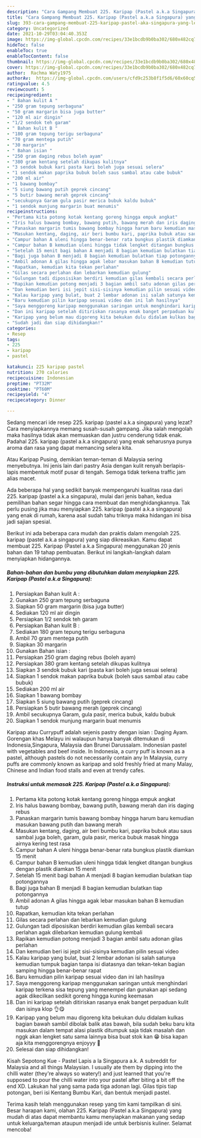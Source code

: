 ```yaml
---
description: "Cara Gampang Membuat 225. Karipap (Pastel a.k.a Singapura) yang Lezat Sekali"
title: "Cara Gampang Membuat 225. Karipap (Pastel a.k.a Singapura) yang Lezat Sekali"
slug: 393-cara-gampang-membuat-225-karipap-pastel-aka-singapura-yang-lezat-sekali
category: Uncategorized
date: 2021-10-29T03:04:40.353Z
image: https://img-global.cpcdn.com/recipes/33e1bcdb9b0ba302/680x482cq70/225-karipap-pastel-aka-singapura-foto-resep-utama.jpg
hideToc: false
enableToc: true
enableTocContent: false
thumbnail: https://img-global.cpcdn.com/recipes/33e1bcdb9b0ba302/680x482cq70/225-karipap-pastel-aka-singapura-foto-resep-utama.jpg
cover: https://img-global.cpcdn.com/recipes/33e1bcdb9b0ba302/680x482cq70/225-karipap-pastel-aka-singapura-foto-resep-utama.jpg
author:  Rachma Waty1975
authorAv:  https://img-global.cpcdn.com/users/cfd9c253b8f1f5d6/60x60cq50/avatar.jpg
ratingvalue: 4.5
reviewcount: 5
recipeingredient:
- " Bahan kulit A "
- "250 gram tepung serbaguna"
- "50 gram margarin bisa juga butter"
- "120 ml air dingin"
- "1/2 sendok teh garam"
- " Bahan kulit B "
- "180 gram tepung terigu serbaguna"
- "70 gram mentega putih"
- "30 margarin"
- " Bahan isian "
- "250 gram daging rebus boleh ayam"
- "380 gram kentang setelah dikupas kulitnya"
- "3 sendok bubuk kari pasta kari boleh juga sesuai selera"
- "1 sendok makan paprika bubuk boleh saus sambal atau cabe bubuk"
- "200 ml air"
- "1 bawang bombay"
- "5 siung bawang putih geprek cincang"
- "5 butir bawang merah geprek cincang"
- "secukupnya Garam gula pasir merica bubuk kaldu bubuk"
- "1 sendok munjung margarin buat menumis"
recipeinstructions:
- "Pertama kita potong kotak kentang goreng hingga empuk angkat"
- "Iris halus bawang bombay, bawang putih, bawang merah dan iris daging rebus"
- "Panaskan margarin tumis bawang bombay hingga harum baru kemudian masukan bawang putih dan bawang merah"
- "Masukan kentang, daging, air beri bumbu kari, paprika bubuk atau saus sambal juga boleh, garam, gula pasir, merica bubuk masak hingga airnya kering test rasa"
- "Campur bahan A uleni hingga benar-benar rata bungkus plastik diamkan 15 menit"
- "Campur bahan B kemudian uleni hingga tidak lengket ditangan bungkus dengan plastik diamkan 15 menit"
- "Setelah 15 menit bagi bahan A menjadi 8 bagian kemudian bulatkan tiap potongannya"
- "Bagi juga bahan B menjadi 8 bagian kemudian bulatkan tiap potongannya"
- "Ambil adonan A gilas hingga agak lebar masukan bahan B kemudian tutup"
- "Rapatkan, kemudian kita tekan perlahan"
- "Gilas secara perlahan dan lebarkan kemudian gulung"
- "Gulungan tadi diposisikan berdiri kemudian gilas kembali secara perlahan agak dilebarkan kemudian gulung kembali"
- "Rapikan kemudian potong menjadi 3 bagian ambil satu adonan gilas perlahan"
- "Dan kemudian beri isi jepit sisi-sisinya kemudian pilin sesuai video"
- "Kalau karipap yang bulat, buat 2 lembar adonan isi salah satunya kemudian tumpuk bagian tanpa isi diatasnya dan tekan-tekan bagian samping hingga benar-benar rapat"
- "Baru kemudian pilin karipap sesuai video dan ini lah hasilnya"
- "Saya menggoreng karipap menggunakan saringan untuk menghindari karipap terkena sisa tepung yang menempel dan gunakan api sedang agak dikecilkan sedikit goreng hingga kuning keemasan"
- "Dan ini karipap setelah ditiriskan rasanya enak banget perpaduan kulit dan isinya klop 👌😋"
- "Karipap yang belum mau digoreng kita bekukan dulu didalam kulkas bagian bawah sambil dibolak balik atas bawah, bila sudah beku baru kita masukan dalam tempat alasi plastik ditumpuk saja tidak masalah dan nggk akan lengket satu sama lainnya bisa buat stok kan 😁 bisa kapan aja kita menggorengnya enjoyyy 🤗"
- "Sudah jadi dan siap dihidangkan!"
categories:
- Resep
tags:
- 225
- karipap
- pastel

katakunci: 225 karipap pastel 
nutrition: 270 calories
recipecuisine: Indonesian
preptime: "PT32M"
cooktime: "PT60M"
recipeyield: "4"
recipecategory: Dinner

---
```



Sedang mencari ide resep 225. karipap (pastel a.k.a singapura) yang lezat? Cara menyiapkannya memang susah-susah gampang. Jika salah mengolah maka hasilnya tidak akan memuaskan dan justru cenderung tidak enak. Padahal 225. karipap (pastel a.k.a singapura) yang enak seharusnya punya aroma dan rasa yang dapat memancing selera kita.


Atau Karipap Pusing, demikian teman-teman di Malaysia sering menyebutnya. Ini jenis lain dari pastry Asia dengan kulit renyah berlapis-lapis membentuk motif pusar di tengah. Semoga tidak terkena traffic jam alias macet.

Ada beberapa hal yang sedikit banyak mempengaruhi kualitas rasa dari 225. karipap (pastel a.k.a singapura), mulai dari jenis bahan, kedua pemilihan bahan segar hingga cara membuat dan menghidangkannya. Tak perlu pusing jika mau menyiapkan 225. karipap (pastel a.k.a singapura) yang enak di rumah, karena asal sudah tahu triknya maka hidangan ini bisa jadi sajian spesial.


Berikut ini ada beberapa cara mudah dan praktis dalam mengolah 225. karipap (pastel a.k.a singapura) yang siap dikreasikan. Kamu dapat membuat 225. Karipap (Pastel a.k.a Singapura) menggunakan 20 jenis bahan dan 19 tahap pembuatan. Berikut ini langkah-langkah dalam menyiapkan hidangannya.

<!--inarticleads1-->

##### Bahan-bahan dan bumbu yang dibutuhkan dalam menyiapkan 225. Karipap (Pastel a.k.a Singapura):

1. Persiapkan  Bahan kulit A :
1. Gunakan 250 gram tepung serbaguna
1. Siapkan 50 gram margarin (bisa juga butter)
1. Sediakan 120 ml air dingin
1. Persiapkan 1/2 sendok teh garam
1. Persiapkan  Bahan kulit B :
1. Sediakan 180 gram tepung terigu serbaguna
1. Ambil 70 gram mentega putih
1. Siapkan 30 margarin
1. Gunakan  Bahan isian :
1. Persiapkan 250 gram daging rebus (boleh ayam)
1. Persiapkan 380 gram kentang setelah dikupas kulitnya
1. Siapkan 3 sendok bubuk kari (pasta kari boleh juga sesuai selera)
1. Siapkan 1 sendok makan paprika bubuk (boleh saus sambal atau cabe bubuk)
1. Sediakan 200 ml air
1. Siapkan 1 bawang bombay
1. Siapkan 5 siung bawang putih (geprek cincang)
1. Persiapkan 5 butir bawang merah (geprek cincang)
1. Ambil secukupnya Garam, gula pasir, merica bubuk, kaldu bubuk
1. Siapkan 1 sendok munjung margarin buat menumis


Karipap atau Currypuff adalah sejenis pastry dengan isian : Daging Ayam. Gorengan khas Melayu ini walaupun hanya banyak ditemukan di Indonesia,Singapura, Malaysia dan Brunei Darussalam. Indonesian pastel with vegetables and beef inside. In Indonesia, a curry puff is known as a pastel, although pastels do not necessarily contain any In Malaysia, curry puffs are commonly known as karipap and sold freshly fried at many Malay, Chinese and Indian food stalls and even at trendy cafes. 

<!--inarticleads2-->

##### Instruksi untuk memasak 225. Karipap (Pastel a.k.a Singapura):

1. Pertama kita potong kotak kentang goreng hingga empuk angkat
1. Iris halus bawang bombay, bawang putih, bawang merah dan iris daging rebus
1. Panaskan margarin tumis bawang bombay hingga harum baru kemudian masukan bawang putih dan bawang merah
1. Masukan kentang, daging, air beri bumbu kari, paprika bubuk atau saus sambal juga boleh, garam, gula pasir, merica bubuk masak hingga airnya kering test rasa
1. Campur bahan A uleni hingga benar-benar rata bungkus plastik diamkan 15 menit
1. Campur bahan B kemudian uleni hingga tidak lengket ditangan bungkus dengan plastik diamkan 15 menit
1. Setelah 15 menit bagi bahan A menjadi 8 bagian kemudian bulatkan tiap potongannya
1. Bagi juga bahan B menjadi 8 bagian kemudian bulatkan tiap potongannya
1. Ambil adonan A gilas hingga agak lebar masukan bahan B kemudian tutup
1. Rapatkan, kemudian kita tekan perlahan
1. Gilas secara perlahan dan lebarkan kemudian gulung
1. Gulungan tadi diposisikan berdiri kemudian gilas kembali secara perlahan agak dilebarkan kemudian gulung kembali
1. Rapikan kemudian potong menjadi 3 bagian ambil satu adonan gilas perlahan
1. Dan kemudian beri isi jepit sisi-sisinya kemudian pilin sesuai video
1. Kalau karipap yang bulat, buat 2 lembar adonan isi salah satunya kemudian tumpuk bagian tanpa isi diatasnya dan tekan-tekan bagian samping hingga benar-benar rapat
1. Baru kemudian pilin karipap sesuai video dan ini lah hasilnya
1. Saya menggoreng karipap menggunakan saringan untuk menghindari karipap terkena sisa tepung yang menempel dan gunakan api sedang agak dikecilkan sedikit goreng hingga kuning keemasan
1. Dan ini karipap setelah ditiriskan rasanya enak banget perpaduan kulit dan isinya klop 👌😋
1. Karipap yang belum mau digoreng kita bekukan dulu didalam kulkas bagian bawah sambil dibolak balik atas bawah, bila sudah beku baru kita masukan dalam tempat alasi plastik ditumpuk saja tidak masalah dan nggk akan lengket satu sama lainnya bisa buat stok kan 😁 bisa kapan aja kita menggorengnya enjoyyy 🤗
1. Selesai dan siap dihidangkan!

Kisah Sepotong Kue - Pastel Lapis a la Singapura a.k. A subreddit for Malaysia and all things Malaysian. I usually ate them by dipping into the chilli water (they&#39;re always so watery!) and just learned that you&#39;re supposed to pour the chilli water into your pastel after biting a bit off the end XD. Lakukan hal yang sama pada tiga adonan lagi. Gilas tipis tiap potongan, beri isi Kentang Bumbu Kari, dan bentuk menjadi pastel. 

Terima kasih telah menggunakan resep yang tim kami tampilkan di sini. Besar harapan kami, olahan 225. Karipap (Pastel a.k.a Singapura) yang mudah di atas dapat membantu kamu menyiapkan makanan yang sedap untuk keluarga/teman ataupun menjadi ide untuk berbisnis kuliner. Selamat mencoba!
